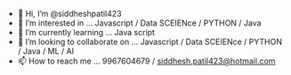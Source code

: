 - 👋 Hi, I’m @siddheshpatil423
- 👀 I’m interested in ... Javascript / Data SCEIENce / PYTHON / Java
- 🌱 I’m currently learning ... Java script
- 💞️ I’m looking to collaborate on ... Javascript / Data SCEIENce / PYTHON / Java / ML / AI
- 📫 How to reach me ... 9967604679 / siddhesh.patil423@hotmail.com

<!---
siddheshpatil423/siddheshpatil423 is a ✨ special ✨ repository because its `README.md` (this file) appears on your GitHub profile.
You can click the Preview link to take a look at your changes.
--->
